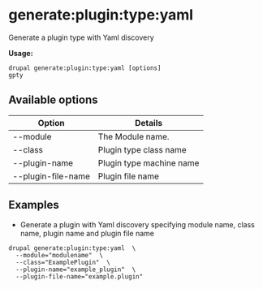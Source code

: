 # generate:plugin:type:yaml
Generate a plugin type with Yaml discovery

**Usage:**
```
drupal generate:plugin:type:yaml [options]
gpty
```

## Available options
Option | Details
-------|-------------
--module | The Module name.
--class | Plugin type class name
--plugin-name | Plugin type machine name
--plugin-file-name | Plugin file name

## Examples
* Generate a plugin with Yaml discovery specifying module name, class name, plugin name and plugin file name
```
drupal generate:plugin:type:yaml  \
  --module="modulename"  \
  --class="ExamplePlugin"  \
  --plugin-name="example_plugin"  \
  --plugin-file-name="example.plugin"
```
